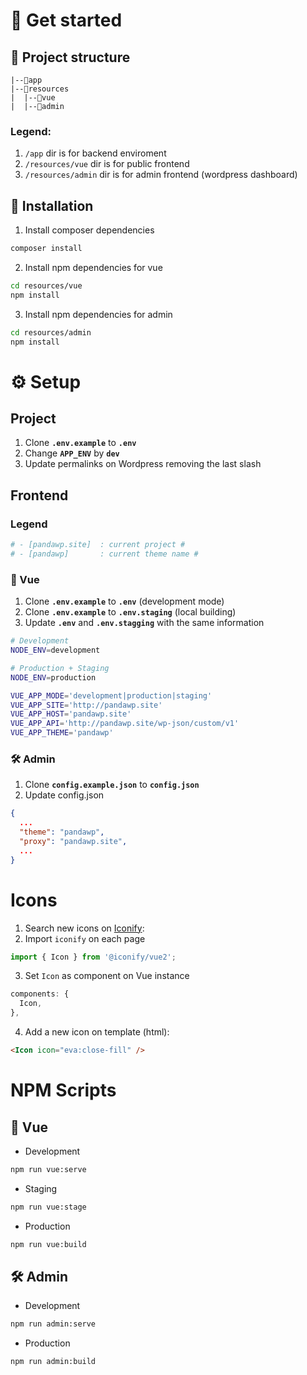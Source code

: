 # 🐼 Get started
## 📂 Project structure
```project
|--📂app
|--📂resources
|  |--📂vue
|  |--📂admin
```
### Legend:
1. `/app` dir is for backend enviroment
2. `/resources/vue` dir is for public frontend
3. `/resources/admin` dir is for admin frontend (wordpress dashboard)

## 🔋 Installation
1. Install composer dependencies
```sh
composer install
```

2. Install npm dependencies for vue
```sh
cd resources/vue
npm install
```

3. Install npm dependencies for admin
```sh
cd resources/admin
npm install
```

# ⚙️ Setup
## Project
1. Clone **`.env.example`** to **`.env`**
2. Change **`APP_ENV`** by **`dev`**
3. Update permalinks on Wordpress removing the last slash

## Frontend
### Legend
```sh
# - [pandawp.site]  : current project #
# - [pandawp]       : current theme name #
```

### 👻 Vue
1. Clone **`.env.example`** to **`.env`** (development mode)
2. Clone **`.env.example`** to **`.env.staging`** (local building)
3. Update **`.env`** and **`.env.stagging`** with the same information

```sh
# Development
NODE_ENV=development

# Production + Staging
NODE_ENV=production

VUE_APP_MODE='development|production|staging'
VUE_APP_SITE='http://pandawp.site'
VUE_APP_HOST='pandawp.site'
VUE_APP_API='http://pandawp.site/wp-json/custom/v1'
VUE_APP_THEME='pandawp'
```

### 🛠️ Admin
1. Clone **`config.example.json`** to **`config.json`**
2. Update config.json

```json
{
  ...
  "theme": "pandawp",
  "proxy": "pandawp.site",
  ...
}
```

#  Icons

1. Search new icons on [Iconify](https://icon-sets.iconify.design/):
2. Import `iconify` on each page 

```js
import { Icon } from '@iconify/vue2';
```

3.  Set `Icon` as component on Vue instance

```js
components: {
  Icon,
},
```

4. Add a new icon on template (html):
```html
<Icon icon="eva:close-fill" />
```

#  NPM Scripts

## 👻 Vue
* Development
```sh
npm run vue:serve
```

* Staging
```sh
npm run vue:stage
```

* Production
```sh
npm run vue:build
```

## 🛠️ Admin
* Development
```sh
npm run admin:serve
```

* Production
```sh
npm run admin:build
```
